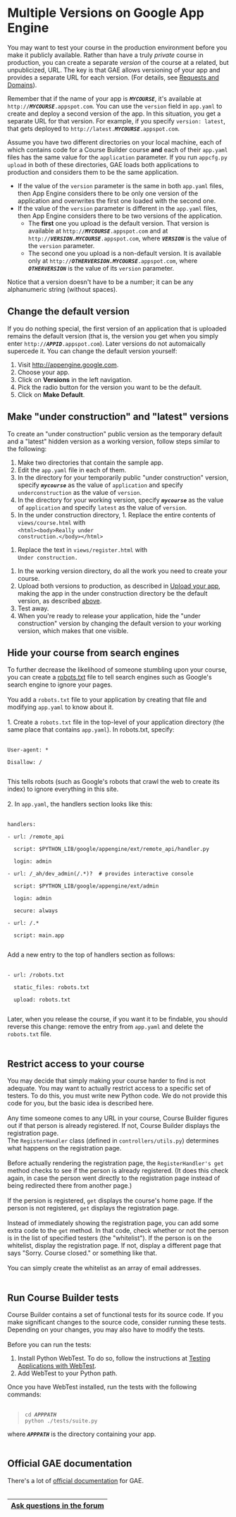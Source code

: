 <h1>Multiple Versions on Google App Engine</h1>



You may want to test your course in the production environment before you make it publicly available. Rather than have a truly _private_ course in production, you can create a separate _version_ of the course at a related, but unpublicized, URL. The key is that GAE allows versioning of your app and provides a separate URL for each version. (For details, see [Requests and Domains](https://developers.google.com/appengine/docs/python/runtime?hl=en#Requests_and_Domains)).

Remember that if the name of your app is _**`MYCOURSE`**_, it's available at `http://`_**`MYCOURSE`**_`.appspot.com`. You can use the `version` field in `app.yaml` to create and deploy a second version of the app. In this situation, you get a separate URL for that version. For example, if you specify `version: latest`, that gets deployed to  `http://latest.`_**`MYCOURSE`**_`.appspot.com`.

Assume you have two different directories on your local machine, each of which contains code for a Course Builder course **and** each of their `app.yaml` files has the same value for the `application` parameter. If you run `appcfg.py upload` in both of these directories, GAE loads both applications to production and considers them to be the same application.
  * If the value of the `version` parameter is the same in both `app.yaml` files, then App Engine considers there to be only one version of the application and overwrites the first one loaded with the second one.
  * If the value of the `version` parameter is different in the `app.yaml` files, then App Engine considers there to be two versions of the application.
    * The **first** one you upload is the default version. That version is available at `http://`_**`MYCOURSE`**_`.appspot.com` and at  `http://`_**`VERSION.MYCOURSE`**_`.appspot.com`, where _**`VERSION`**_ is the value of the `version` parameter.
    * The second one you upload is a non-default version. It is available only at `http://`_**`OTHERVERSION.MYCOURSE`**_`.appspot.com`, where _**`OTHERVERSION`**_ is the value of its `version` parameter.

Notice that a version doesn't have to be a number; it can be any alphanumeric string (without spaces).

## Change the default version ##
If you do nothing special, the first version of an application that is uploaded remains the default version (that is, the version you get when you simply enter `http://`_**`APPID`**_`.appspot.com`). Later versions do not automaically supercede it. You can change the default version yourself:

  1. Visit http://appengine.google.com.
  1. Choose your app.
  1. Click on **Versions** in the left navigation.
  1. Pick the radio button for the version you want to be the default.
  1. Click on **Make Default**.

## Make "under construction" and "latest" versions ##
To create an "under construction" public version as the temporary default and a "latest" hidden version as a working version, follow steps similar to the following:

  1. Make two directories that contain the sample app.
  1. Edit the `app.yaml` file in each of them.
  1. In the directory for your temporarily public "under construction" version, specify _**`mycourse`**_ as the value of `application` and specify `underconstruction` as the value of `version`.
  1. In the directory for your working version, specify _**`mycourse`**_ as the value of `application` and specify `latest` as the value of `version`.
  1. In the under construction directory,
    1. Replace the entire contents of `views/course.html` with<br><code>&lt;html&gt;&lt;body&gt;Really under construction.&lt;/body&gt;&lt;/html&gt;</code>
<ol><li>Replace the text in <code>views/register.html</code> with<br><code>Under construction.</code>
</li></ol><ol><li>In the working version directory, do all the work you need to create your course.<br>
</li><li>Upload both versions to production, as described in <a href='UploadCode#Upload_(or_deploy)_your_app.md'>Upload your app</a>, making the app in the under construction directory be the default version, as described <a href='#Change_the_default_version.md'>above</a>.<br>
</li><li>Test away.<br>
</li><li>When you're ready to release your application, hide the "under construction" version by changing the default version to your working version, which makes that one visible.</li></ol>

<h2>Hide your course from search engines</h2>
To further decrease the likelihood of someone stumbling upon your course, you can create a <a href='http://www.robotstxt.org/'>robots.txt</a> file to tell search engines such as Google's search engine to ignore your pages.<br>
<br>
You add a <code>robots.txt</code> file to your application by creating that file and modifying <code>app.yaml</code> to know about it.<br>
<br>
1. Create a <code>robots.txt</code> file in the top-level of your application directory (the same place that contains <code>app.yaml</code>). In robots.txt, specify:<br>
<br>
<pre><code>User-agent: *<br>
Disallow: /<br>
</code></pre>

This tells robots (such as Google's robots that crawl the web to create its index) to ignore everything in this site.<br>
<br>
2. In <code>app.yaml</code>, the handlers section looks like this:<br>
<br>
<pre><code>handlers:<br>
- url: /remote_api<br>
  script: $PYTHON_LIB/google/appengine/ext/remote_api/handler.py<br>
  login: admin<br>
- url: /_ah/dev_admin(/.*)?  # provides interactive console<br>
  script: $PYTHON_LIB/google/appengine/ext/admin<br>
  login: admin<br>
  secure: always<br>
- url: /.*<br>
  script: main.app<br>
</code></pre>

Add a new entry to the top of handlers section as follows:<br>
<br>
<pre><code>- url: /robots.txt<br>
  static_files: robots.txt<br>
  upload: robots.txt<br>
</code></pre>


Later, when you release the course, if you want it to be findable, you should reverse this change: remove the entry from <code>app.yaml</code> and delete the <code>robots.txt</code> file.<br>
<br>
<h2>Restrict access to your course</h2>
You may decide that simply making your course harder to find is not adequate. You may want to actually restrict access to a specific set of testers. To do this, you must write new Python code. We do not provide this code for you, but the basic idea is described here.<br>
<br>
Any time someone comes to any URL in your course, Course Builder figures out if that person is already registered. If not, Course Builder displays the registration page.<br>
The <code>RegisterHandler</code> class (defined in <code>controllers/utils.py</code>) determines what happens on the registration page.<br>
<br>
Before actually rendering the registration page, the <code>RegisterHandler's get</code> method checks to see if the person is already registered. (It does this check again, in case the person went directly to the registration page instead of being redirected there from another page.)<br>
<br>
If the persion is registered, <code>get</code> displays the course's home page. If the person is not registered, <code>get</code> displays the registration page.<br>
<br>
Instead of immediately showing the registration page, you can add some extra code to the <code>get</code> method. In that code, check whether or not the person is in the list of specified testers (the "whitelist"). If the person is on the whitelist, display the registration page. If not, display a different page that says "Sorry. Course closed." or something like that.<br>
<br>
You can simply create the whitelist as an array of email addresses.<br>
<br>
<h2>Run Course Builder tests</h2>
Course Builder contains a set of functional tests for its source code. If you make significant changes to the source code, consider running these tests. Depending on your changes, you may also have to modify the tests.<br>
<br>
Before you can run the tests:<br>
<ol><li>Install Python WebTest. To do so, follow the instructions at <a href='http://webtest.pythonpaste.org/en/latest'>Testing Applications with WebTest</a>.<br>
</li><li>Add WebTest to your Python path.</li></ol>

Once you have WebTest installed, run the tests with the following commands:<br>
<br>
<blockquote><code>cd </code><i><b><code>APPPATH</code></b></i><br>
<code>python ./tests/suite.py</code></blockquote>

where <i><b><code>APPPATH</code></b></i> is the directory containing your app.<br>
<br>
<h2>Official GAE documentation</h2>

There's a lot of <a href='https://developers.google.com/appengine/docs/python/config/appconfig#Required_Elements'>official documentation</a> for GAE.<br>
<br>
<table><thead><th> <a href='https://groups.google.com/forum/?fromgroups#!categories/course-builder-forum/customize-and-deploy-course-builder-code'>Ask questions in the forum</a> </th></thead><tbody>